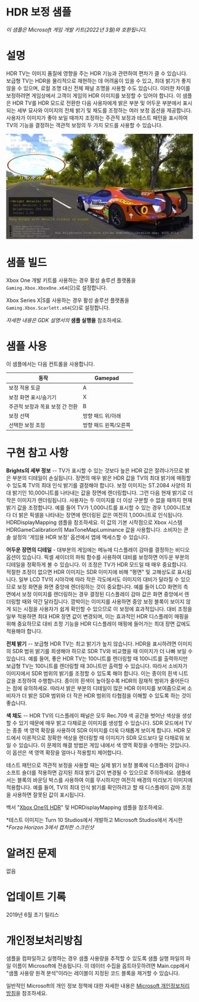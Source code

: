 # HDR 보정 샘플

*이 샘플은 Microsoft 게임 개발 키트(2022년 3월)와 호환됩니다.*

# 설명

HDR TV는 이미지 품질에 영향을 주는 HDR 기능과 관련하여 편차가 클 수 있습니다. 보급형 TV는 HDR을 물리적으로 재현하는 데 어려움이 있을 수 있고, 최대 밝기가 좋지 않을 수 있으며, 로컬 조명 대신 전체 패널 조명을 사용할 수도 있습니다. 이러한 차이를 보정하려면 게임상에서 고객이 게임의 HDR 이미지를 보정할 수 있어야 합니다. 이 샘플은 HDR TV를 HDR 모드로 전환한 다음 사용자에게 밝은 부분 및 어두운 부분에서 표시되는 세부 묘사와 이미지의 전체 밝기 및 채도를 조정하는 여러 보정 옵션을 제공합니다. 사용자가 이미지가 좋아 보일 때까지 조정하는 주관적 보정과 테스트 패턴을 표시하여 TV의 기능을 결정하는 객관적 보정의 두 가지 모드를 사용할 수 있습니다.

![](./media/image1.jpeg)

# 샘플 빌드

Xbox One 개발 키트를 사용하는 경우 활성 솔루션 플랫폼을 `Gaming.Xbox.XboxOne.x64`(으)로 설정합니다.

Xbox Series X|S를 사용하는 경우 활성 솔루션 플랫폼을 `Gaming.Xbox.Scarlett.x64`(으)로 설정합니다.

*자세한 내용은* *GDK 설명서의* __샘플 실행을__ 참조하세요.&nbsp;

# 샘플 사용

이 샘플에서는 다음 컨트롤을 사용합니다.

| 동작 | Gamepad |
|---|---|
| 보정 적용 토글 | A |
| 보정 화면 표시/숨기기 | X |
| 주관적 보정과 목표 보정 간 전환 | B |
| 보정 선택 | 방향 패드 위/아래 |
| 선택한 보정 조정 | 방향 패드 왼쪽/오른쪽 |

# 구현 참고 사항

**Brights의 세부 정보** -- TV가 표시할 수 있는 것보다 높은 HDR 값은 잘려나가므로 밝은 부분의 디테일이 손실됩니다. 장면의 매우 밝은 HDR 값을 TV의 최대 밝기에 매핑할 수 있도록 TV의 최대 인식 밝기를 결정해야 합니다. 보정 이미지는 ST.2084 사양의 최대 밝기인 10,000니트를 나타내는 값을 장면에 렌더링합니다. 그런 다음 현재 밝기로 더 작은 이미지가 렌더링됩니다. 사용자는 두 이미지를 더 이상 구분할 수 없을 때까지 현재 밝기 값을 조정합니다. 예를 들어 TV가 1,000니트를 표시할 수 있는 경우 1,000니트보다 더 밝은 픽셀을 나타내는 장면에 렌더링된 값은 여전히 1,000니트로 인식됩니다. HDRDisplayMapping 샘플을 참조하세요. 이 값의 기본 시작점으로 Xbox 시스템 HDRGameCalibration의 MaxToneMapLuminance 값을 사용합니다. 소비자는 콘솔 설정의 '게임용 HDR 보정' 옵션에서 앱에 액세스할 수 있습니다.

**어두운 장면의 디테일** - 대부분의 게임에는 메뉴에 디스플레이 감마를 결정하는 비디오 옵션이 있습니다. 픽셀 셰이더의 파워 함수를 사용하여 대비를 보정하면 어두운 부분의 디테일을 정확하게 볼 수 있습니다. 이 조정은 TV가 HDR 모드일 때 매우 중요합니다. 적절한 조정이 없으면 HDR 이미지는 SDR 이미지에 비해 "평면" 및 고해상도로 표시됩니다. 일부 LCD TV의 시야각에 따라 작은 각도에서도 이미지의 대비가 달라질 수 있으므로 보정 화면을 화면 중앙에 렌더링하는 것이 중요합니다. 예를 들어 LCD 화면의 측면에서 보정 이미지를 렌더링하는 경우 결정된 디스플레이 감마 값은 화면 중앙에서 렌더링할 때와 약간 달라집니다. 깜박이는 이미지를 사용하면 중앙 보정 블록이 보이지 않게 되는 시점을 사용자가 쉽게 확인할 수 있으므로 이 보정에 효과적입니다. 대비 조정을 일부 적용하면 최대 HDR 장면 값이 변경되며, 이는 효과적인 HDR 디스플레이 매핑을 위해 중요하므로 대비 조정 기능을 HDR 디스플레이 매핑에 들어가는 최대 장면 값에도 적용해야 합니다.

**전체 밝기** -- 보급형 HDR TV는 최고 밝기가 높지 않습니다. HDR을 표시하려면 이미지의 SDR 범위 밝기를 희생해야 하므로 SDR TV와 비교했을 때 이미지가 더 나빠 보일 수 있습니다. 예를 들어, 좋은 HDR TV는 100니트를 렌더링할 때 100니트를 출력하지만 보급형 TV는 100니트를 렌더링할 때 30니트만 출력할 수 있습니다. 따라서 소비자가 이미지에서 SDR 범위의 밝기를 조정할 수 있도록 해야 합니다. 이는 종이의 흰색 니트 값을 조정하여 수행합니다. 종이의 흰색이 높아질수록 HDR의 잠재적 범위가 줄어든다는 점에 유의하세요. 따라서 밝은 부분의 디테일이 많은 HDR 이미지를 보여줌으로써 소비자가 더 밝은 SDR 범위와 더 작은 HDR 범위의 타협점을 이해할 수 있도록 하는 것이 좋습니다.

**색 채도** -- HDR TV의 디스플레이 패널은 모두 Rec.709 색 공간을 벗어난 색상을 생성할 수 있기 때문에 매우 밝고 다채로운 이미지를 생성할 수 있습니다. SDR 모드에서 TV는 종종 색 영역 확장을 사용하여 SDR 이미지를 더욱 다채롭게 보이게 합니다. HDR 모드에서 이론적으로 정확한 색상을 렌더링할 때 이미지가 SDR 모드보다 덜 다채로워 보일 수 있습니다. 이 문제의 해결 방법은 게임 내에서 색 영역 확장을 수행하는 것입니다. 이 옵션은 색 영역 확장을 얼마나 적용할지 제어합니다.

테스트 패턴으로 객관적 보정을 사용할 때는 실제 밝기 보정 블록에 디스플레이 감마나 소프트 숄더를 적용하면 감지된 최대 밝기 값이 변경될 수 있으므로 주의하세요. 샘플에서는 블록의 바운딩 박스를 사용하여 이를 무시하지만 여전히 배경의 미리보기 이미지에 적용합니다. 예를 들어, TV의 최대 인식 밝기를 확인하려고 할 때 디스플레이 감마 조정을 사용하면 잘못된 값이 표시됩니다.

백서 "[Xbox One의 HDR](http://aka.ms/hdr-on-xbox-one)" 및 HDRDisplayMapping 샘플을 참조하세요.

*테스트 이미지는 Turn 10 Studios에서 개발하고 Microsoft Studios에서 게시한 **Forza Horizon 3에서 캡처한 스크린샷*

# 알려진 문제

없음

# 업데이트 기록

2019년 6월 초기 릴리스

# 개인정보처리방침

샘플을 컴파일하고 실행하는 경우 샘플 사용량을 추적할 수 있도록 샘플 실행 파일의 파일 이름이 Microsoft에 전송됩니다. 이 데이터 수집을 옵트아웃하려면 Main.cpp에서 "샘플 사용량 원격 분석"이라는 레이블이 지정된 코드 블록을 제거할 수 있습니다.

일반적인 Microsoft의 개인 정보 정책에 대한 자세한 내용은 [Microsoft 개인정보처리방침](https://privacy.microsoft.com/en-us/privacystatement/)을 참조하세요.


